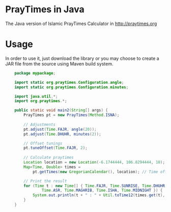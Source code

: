 PrayTimes in Java
=================

The Java version of Islamic PrayTimes Calculator in http://praytimes.org

Usage
=====

In order to use it, just download the library or you may choose to create a JAR file from the source using Maven build system.

`````java
	package mypackage;

	import static org.praytimes.Configuration.angle;
	import static org.praytimes.Configuration.minutes;

	import java.util.*;
	import org.praytimes.*;

	public static void main2(String[] args) {
		PrayTimes pt = new PrayTimes(Method.ISNA);
		
		// Adjustments
		pt.adjust(Time.FAJR, angle(20));
		pt.adjust(Time.DHUHR, minutes(2));

		// Offset tunings
		pt.tuneOffset(Time.FAJR, 2);
		
		// Calculate praytimes
		Location location = new Location(-6.1744444, 106.8294444, 10);
		Map<Time, Double> times = 
			pt.getTimes(new GregorianCalendar(), location); // Time offset is included in the calendar

		// Print the result
		for (Time t : new Time[] { Time.FAJR, Time.SUNRISE, Time.DHUHR,
				Time.ASR, Time.MAGHRIB, Time.ISHA, Time.MIDNIGHT }) {
			System.out.println(t + " : " + Util.toTime12(times.get(t), false));
		}
	}
`````
